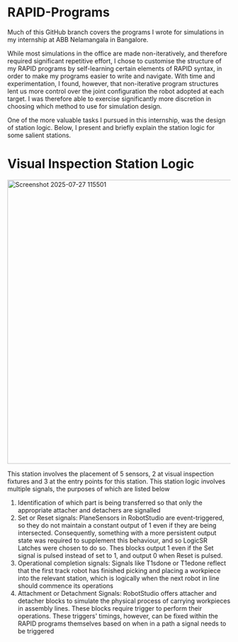 # RAPID-Programs

Much of this GitHub branch covers the programs I wrote for simulations in my internship at ABB Nelamangala in Bangalore. 

While most simulations in the office are made non-iteratively, and therefore required significant repetitive effort, I chose to customise the structure of my RAPID programs by self-learning certain elements of RAPID syntax, in order to make my programs easier to write and navigate. With time and experimentation, I found, however, that non-iterative program structures lent us more control over the joint configuration the robot adopted at each target. I was therefore able to exercise significantly more discretion in choosing which method to use for simulation design. 

One of the more valuable tasks I pursued in this internship, was the design of station logic. Below, I present and briefly explain the station logic for some salient stations. 

# Visual Inspection Station Logic
<img width="1337" height="639" alt="Screenshot 2025-07-27 115501" src="https://github.com/user-attachments/assets/c334b20a-2d24-4a83-a945-18f126f4dc2f" />

This station involves the placement of 5 sensors, 2 at visual inspection fixtures and 3 at the entry points for this station. This station logic involves multiple signals, the purposes of which are listed below
1. Identification of which part is being transferred so that only the appropriate attacher and detachers are signalled
2. Set or Reset signals: PlaneSensors in RobotStudio are event-triggered, so they do not maintain a constant output of 1 even if they are being intersected. Consequently, something with a more persistent output state was required to supplement this behaviour, and so LogicSR Latches were chosen to do so. Thes blocks output 1 even if the Set signal is pulsed instead of set to 1, and output 0 when Reset is pulsed.
3. Operational completion signals: Signals like T1sdone or T1edone reflect that the first track robot has finished picking and placing a workpiece into the relevant station, which is logically when the next robot in line should commence its operations
4. Attachment or Detachment Signals: RobotStudio offers attacher and detacher blocks to simulate the physical process of carrying workpieces in assembly lines. These blocks require trigger to perform their operations. These triggers' timings, however, can be fixed within the RAPID programs themselves based on when in a path a signal needs to be triggered 
